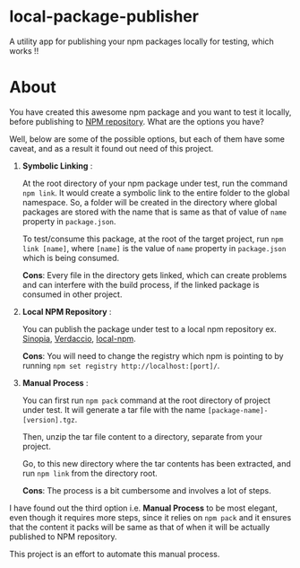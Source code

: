 # local-package-publisher
A utility app for publishing your npm packages locally for testing, which works !!

# About
You have created this awesome npm package and you want to test it locally, before publishing to [NPM repository](https://www.npmjs.com). What are the options you have? 

Well, below are some of the possible options, but each of them have some caveat, and as a result it found out need of this project.

1. **Symbolic Linking** :

    At the root directory of your npm package under test, run the command `npm link`. It would create a symbolic link to the entire folder to the global namespace. So, a folder will be created in the directory where global packages are stored with the name that is same as that of value of `name` property in `package.json`.

    To test/consume this package, at the root of the target project, run `npm link [name]`, where `[name]` is the value of `name` property in `package.json` which is being consumed.

    **Cons**: Every file in the directory gets linked, which can create problems and can interfere with the build process, if the linked package is consumed in other project.

2. **Local NPM Repository** :

    You can publish the package under test to a local npm repository ex. [Sinopia](https://github.com/rlidwka/sinopia), [Verdaccio](https://verdaccio.org/), [local-npm](https://github.com/local-npm/local-npm). 

    **Cons**: You will need to change the registry which npm is pointing to by running `npm set registry http://localhost:[port]/`.

3. **Manual Process** :

    You can first run `npm pack` command at the root directory of project under test. It will generate a tar file with the name `[package-name]-[version].tgz`.

    Then, unzip the tar file content to a directory, separate from your project.

    Go, to this new directory where the tar contents has been extracted, and run `npm link` from the directory root.

    **Cons**: The process is a bit cumbersome and involves a lot of steps.


I have found out the third option i.e. **Manual Process** to be most elegant, even though it requires more steps, since it relies on `npm pack` and it ensures that the content it packs will be same as that of when it will be actually published to NPM repository.

This project is an effort to automate this manual process.

